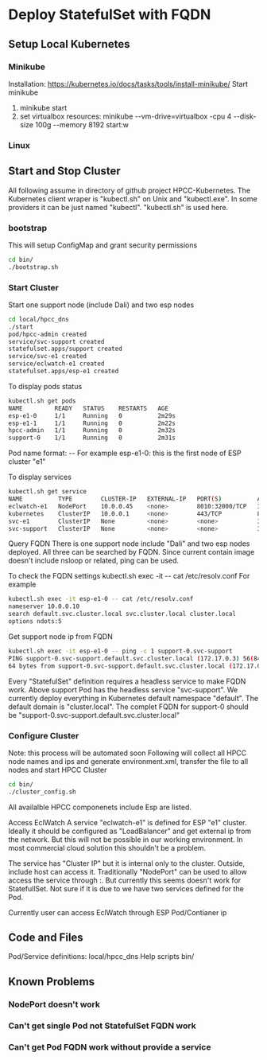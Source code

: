 # Deploy StatefulSet with FQDN

## Setup Local Kubernetes

### Minikube

Installation: https://kubernetes.io/docs/tasks/tools/install-minikube/
Start minikube
  1) minikube start
  2) set virtualbox resources: 
     minikube --vm-drive=virtualbox -cpu 4 --disk-size 100g --memory 8192 start:w


### Linux


## Start and Stop Cluster
All following assume in directory of github project HPCC-Kubernetes.
The Kubernetes client wraper is "kubectl.sh" on Unix and "kubectl.exe". In some providers it can be just named "kubectl". "kubectl.sh" is used here.

### bootstrap
This will setup ConfigMap and grant security permissions
```sh
cd bin/
./bootstrap.sh
```

### Start Cluster
Start one support node (include Dali) and two esp nodes
```sh
cd local/hpcc_dns
./start
pod/hpcc-admin created
service/svc-support created
statefulset.apps/support created
service/svc-e1 created
service/eclwatch-e1 created
statefulset.apps/esp-e1 created
```

To display pods status
```sh
kubectl.sh get pods
NAME         READY   STATUS    RESTARTS   AGE
esp-e1-0     1/1     Running   0          2m29s
esp-e1-1     1/1     Running   0          2m22s
hpcc-admin   1/1     Running   0          2m32s
support-0    1/1     Running   0          2m31s

```

Pod name format: <HPCC comp>-<cluster name>-<optional ordinal index>
For example esp-e1-0: this is the first node of ESP cluster "e1"

To display services
```sh
kubectl.sh get service
NAME          TYPE        CLUSTER-IP   EXTERNAL-IP   PORT(S)          AGE
eclwatch-e1   NodePort    10.0.0.45    <none>        8010:32000/TCP   3m50s
kubernetes    ClusterIP   10.0.0.1     <none>        443/TCP          8h
svc-e1        ClusterIP   None         <none>        <none>           3m51s
svc-support   ClusterIP   None         <none>        <none>           3m53s

```

Query FQDN
There is one support node include "Dali" and two esp nodes deployed. All three can be searched by FQDN. Since current contain image doesn't include nsloop or related, ping can be used.

To check the FQDN settings
kubectl.sh exec -it <pod name> -- cat /etc/resolv.conf
For example
```sh
kubectl.sh exec -it esp-e1-0 -- cat /etc/resolv.conf
nameserver 10.0.0.10
search default.svc.cluster.local svc.cluster.local cluster.local
options ndots:5
```

Get support node ip from FQDN
```sh
kubectl.sh exec -it esp-e1-0 -- ping -c 1 support-0.svc-support
PING support-0.svc-support.default.svc.cluster.local (172.17.0.3) 56(84) bytes of data.
64 bytes from support-0.svc-support.default.svc.cluster.local (172.17.0.3): icmp_seq=1 ttl=64 time=0.073 ms
```
Every "StatefulSet" definition requires a headless service to make FQDN work. Above support Pod has the headless service "svc-support".  We currently deploy everything in Kubernetes default namespace "default". The default domain is "cluster.local". The complet FQDN for support-0 should be "support-0.svc-support.default.svc.cluster.local"


### Configure Cluster
Note: this process will be automated soon
Following will collect all HPCC node names and ips and generate environment.xml, transfer the file to all nodes and start HPCC Cluster
```sh
cd bin/
./cluster_config.sh
```

All availalble HPCC componenets include Esp are listed.

Access EclWatch
A service "eclwatch-e1" is defined for ESP "e1" cluster. Ideally it should be configured as "LoadBalancer" and get external ip from the network. But this will not be possible in our working environment. In most commercial cloud solution this shouldn't be a problem. 

The service has "Cluster IP" but it is internal only to the cluster. Outside, include host can access it. Traditionally "NodePort" can be used to allow access the service through <NodeIP>:<NodePort>. But currently this seems doesn't work for StatefullSet. Not sure if it is due to we have two services defined for the Pod. 

Currently user can access EclWatch through ESP Pod/Contianer ip

## Code and Files

Pod/Service definitions: local/hpcc_dns
Help scripts bin/

## Known Problems
### NodePort doesn't work
### Can't get single Pod not StatefulSet FQDN work
### Can't get Pod FQDN work without provide a service


